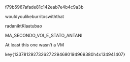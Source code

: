 f79b5967afade81c142eab7e4b4c9a3b

wouldyoulikeburritoswiththat

radaniktKlaatubao

MA_SECONDO_VOI_E_STATO_ANTANI

At least this one wasn’t a VM

key{1337812927326272294680194969380h4x134941407}
